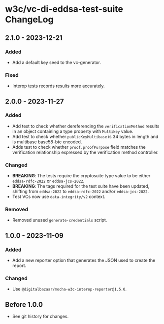# w3c/vc-di-eddsa-test-suite ChangeLog

## 2.1.0 - 2023-12-21

### Added
- Add a default key seed to the vc-generator.

### Fixed
- Interop tests records results more accurately.

## 2.0.0 - 2023-11-27

### Added
- Add test to check whether dereferencing the `verificationMethod` results in an
  object containing a type property with `Multikey` value.
- Add test to check whether `publicKeyMultibase` is 34 bytes in length and is
  multibase base58-btc encoded.
- Adds test to check whether `proof.proofPurpose` field matches the verification
  relationship expressed by the verification method controller.

### Changed
- **BREAKING**: The tests require the cryptosuite type value to be either
  `eddsa-rdfc-2022` or `eddsa-jcs-2022`.
- **BREAKING**: The tags required for the test suite have been updated, shifting
  from `eddsa-2022` to `eddsa-rdfc-2022` and/or `eddsa-jcs-2022`.
- Test VCs now use `data-integrity/v2` context.

### Removed
- Removed unused `generate-credentials` script.

## 1.0.0 - 2023-11-09

### Added
- Add a new reporter option that generates the JSON used to create the report.

### Changed
- Use `@digitalbazaar/mocha-w3c-interop-reporter@1.5.0`.

## Before 1.0.0

- See git history for changes.
